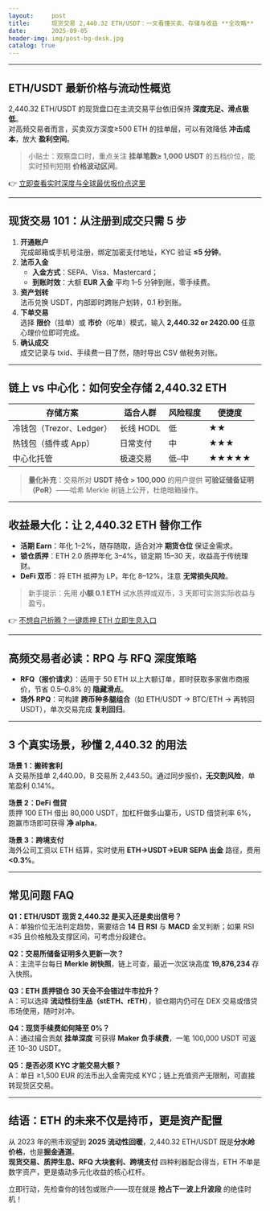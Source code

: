```yaml
---
layout:     post
title:      现货交易 2,440.32 ETH/USDT：一文看懂买卖、存储与收益 **全攻略**
date:       2025-09-05
header-img: img/post-bg-desk.jpg
catalog: true
---
```


---

## ETH/USDT 最新价格与流动性概览  
2,440.32 ETH/USDT 的现货盘口在主流交易平台依旧保持 **深度充足、滑点极低**。  
对高频交易者而言，买卖双方深度≥500 ETH 的挂单层，可以有效降低 **冲击成本**，放大 **盈利空间**。  

> 小贴士：观察盘口时，重点关注 **挂单笔数≥ 1,000 USDT** 的五档价位，能实时预判短期 **价格波动区间**。

👉 [立即查看实时深度与全球最优报价点这里](https://okxdog.com/)

---

## 现货交易 101：从注册到成交只需 5 步

1. **开通账户**  
   完成邮箱或手机号注册，绑定加密支付地址，KYC 验证 **≤5 分钟**。  
2. **法币入金**  
   - **入金方式**：SEPA、Visa、Mastercard；  
   - **到账时效**：大额 **EUR 入金** 平均 1–5 分钟到账，零手续费。  
3. **资产划转**  
   法币兑换 USDT，内部即时跨账户划转，0.1 秒到账。  
4. **下单交易**  
   选择 **限价**（挂单）或 **市价**（吃单）模式，输入 **2,440.32 or 2420.00** 任意心理价位即可完成。  
5. **确认成交**  
   成交记录与 txid、手续费一目了然，随时导出 CSV 做税务对账。

---

## 链上 vs 中心化：如何安全存储 2,440.32 ETH

| 存储方案 | 适合人群 | 风险程度 | 便捷度 |
| --- | --- | --- | --- |
| 冷钱包（Trezor、Ledger） | 长线 HODL | 低 | ★★ |
| 热钱包（插件或 App） | 日常支付 | 中 | ★★★ |
| 中心化托管 | 极速交易 | 低–中 | ★★★★★ |

> **量化补充**：交易所对 **USDT 持仓 > 100,000** 的用户提供 **可验证储备证明（PoR）**——哈希 Merkle 树链上公开，杜绝暗箱操作。

---

## 收益最大化：让 2,440.32 ETH 替你工作

- **活期 Earn**：年化 1–2%，随存随取，适合对冲 **期货仓位** 保证金需求。  
- **锁仓质押**：ETH 2.0 质押年化 3–4%，锁定期 15–30 天，收益高于传统理财。  
- **DeFi 双币**：将 ETH 抵押为 LP，年化 8–12%，注意 **无常损失风险**。  

> 新手提示：先用 **小额 0.1 ETH** 试水质押或双币，3 天即可实测实际收益与盈亏。

👉 [不想自己折腾？一键质押 ETH 立即生息入口](https://okxdog.com/)

---

## 高频交易者必读：RPQ 与 RFQ 深度策略

- **RFQ（报价请求）**：适用于 50 ETH 以上大额订单，即时获取多家做市商报价，节省 0.5–0.8% 的 **隐藏滑点**。  
- **场外 RPQ**：可构建 **跨币种多腿组合**（如 ETH/USDT → BTC/ETH → 再转回 USDT），单次交易完成 **复利回归**。

---

## 3 个真实场景，秒懂 2,440.32 的用法

**场景 1：搬砖套利**  
A 交易所挂单 2,440.00，B 交易所 2,443.50。通过同步报价，**无交割风险**，单笔盈利 0.14%。

**场景 2：DeFi 借贷**  
质押 100 ETH 借出 80,000 USDT，加杠杆做多山寨币，USTD 借贷利率 6%，跑赢市场即可获得 **净 alpha**。

**场景 3：跨境支付**  
海外公司工资以 ETH 结算，实时使用 **ETH→USDT→EUR SEPA 出金** 路径，费用 **<0.3%**。

---

## 常见问题 FAQ

**Q1：ETH/USDT 现货 2,440.32 是买入还是卖出信号？**  
A：单独价位无法判定趋势，需要结合 **14 日 RSI** 与 **MACD** 金叉判断；如果 RSI ≤35 且价格触及支撑区间，可考虑分段建仓。

**Q2：交易所储备证明多久更新一次？**  
A：主流平台每日 **Merkle 树快照**，链上可查，最近一次区块高度 **19,876,234** 存入快照。

**Q3：ETH 质押锁仓 30 天会不会错过牛市拉升？**  
A：可以选择 **流动性衍生品（stETH、rETH）**，锁仓期内仍可在 DEX 交易或借贷市场使用，随时对冲。

**Q4：现货手续费如何降至 0%？**  
A：通过撮合贡献 **挂单深度** 可获得 **Maker 负手续费**，一笔 100,000 USDT 可返还 10–30 USDT。

**Q5：是否必须 KYC 才能交易大额？**  
A：单日 ≥1,500 EUR 的法币出入金需完成 KYC；链上充值资产无限制，可直接转现货区交易。

---

## 结语：ETH 的未来不仅是持币，更是资产配置

从 2023 年的熊市观望到 **2025 流动性回暖**，2,440.32 ETH/USDT 既是**分水岭价格**，也是**掘金通道**。  
**现货交易、质押生息、RFQ 大块套利、跨境支付** 四种利器配合得当，ETH 不单是数字资产，更是撬动多元化收益的核心杠杆。  

立即行动，先检查你的钱包或账户——现在就是 **抢占下一波上升波段** 的绝佳时机！